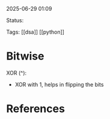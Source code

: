 
2025-06-29 01:09

Status:

Tags: [[dsa]] [[python]]


# Bitwise

XOR (^):
- XOR with 1, helps in flipping the bits


# References
